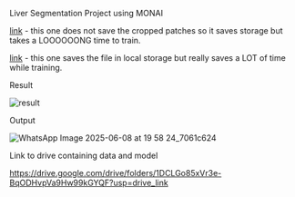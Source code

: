 Liver Segmentation Project using MONAI

[link](https://github.com/asthabaj/liver-segmentation-using-MONAI/blob/b2d36e8e2a5479bca23a2f18d6b91440003b2ec8/long_liver_segment.ipynb) - this one does not save the cropped patches so it saves storage but takes a LOOOOOONG time to train.

[link](https://github.com/asthabaj/liver-segmentation-using-MONAI/blob/b2d36e8e2a5479bca23a2f18d6b91440003b2ec8/liv_seg.ipynb) - this one saves the file in local storage but really saves a LOT of time while training. 

Result

![result](https://github.com/user-attachments/assets/21fcc753-902f-46cb-a1f3-90d51dd2e672)

Output

![WhatsApp Image 2025-06-08 at 19 58 24_7061c624](https://github.com/user-attachments/assets/580a9b11-32a7-4291-9220-b100f422c3ce)

Link to drive containing data and model

https://drive.google.com/drive/folders/1DCLGo85xVr3e-BqODHvpVa9Hw99kGYQF?usp=drive_link 
